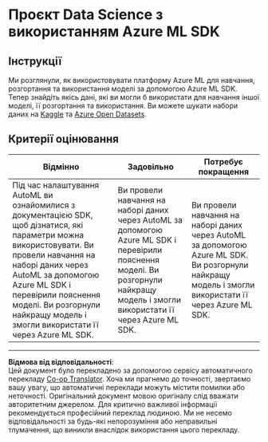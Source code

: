 <!--
CO_OP_TRANSLATOR_METADATA:
{
  "original_hash": "386efdbc19786951341f6956247ee990",
  "translation_date": "2025-08-30T17:59:29+00:00",
  "source_file": "5-Data-Science-In-Cloud/19-Azure/assignment.md",
  "language_code": "uk"
}
-->
# Проєкт Data Science з використанням Azure ML SDK

## Інструкції

Ми розглянули, як використовувати платформу Azure ML для навчання, розгортання та використання моделі за допомогою Azure ML SDK. Тепер знайдіть якісь дані, які ви могли б використати для навчання іншої моделі, її розгортання та використання. Ви можете шукати набори даних на [Kaggle](https://kaggle.com) та [Azure Open Datasets](https://azure.microsoft.com/services/open-datasets/catalog?WT.mc_id=academic-77958-bethanycheum&ocid=AID3041109).

## Критерії оцінювання

| Відмінно | Задовільно | Потребує покращення |
|----------|------------|---------------------|
|Під час налаштування AutoML ви ознайомилися з документацією SDK, щоб дізнатися, які параметри можна використовувати. Ви провели навчання на наборі даних через AutoML за допомогою Azure ML SDK і перевірили пояснення моделі. Ви розгорнули найкращу модель і змогли використати її через Azure ML SDK. | Ви провели навчання на наборі даних через AutoML за допомогою Azure ML SDK і перевірили пояснення моделі. Ви розгорнули найкращу модель і змогли використати її через Azure ML SDK. | Ви провели навчання на наборі даних через AutoML за допомогою Azure ML SDK. Ви розгорнули найкращу модель і змогли використати її через Azure ML SDK. |

---

**Відмова від відповідальності**:  
Цей документ було перекладено за допомогою сервісу автоматичного перекладу [Co-op Translator](https://github.com/Azure/co-op-translator). Хоча ми прагнемо до точності, звертаємо вашу увагу, що автоматичні переклади можуть містити помилки або неточності. Оригінальний документ мовою оригіналу слід вважати авторитетним джерелом. Для критично важливої інформації рекомендується професійний переклад людиною. Ми не несемо відповідальності за будь-які непорозуміння або неправильні тлумачення, що виникли внаслідок використання цього перекладу.